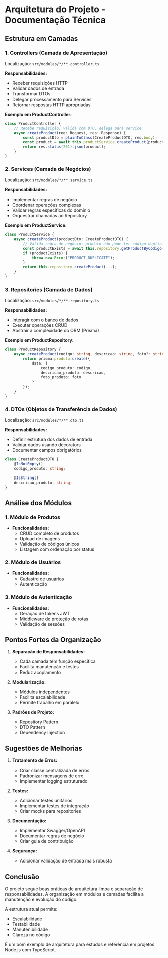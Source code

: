 # Arquitetura do Projeto - Documentação Técnica

## Estrutura em Camadas

### 1. Controllers (Camada de Apresentação)
Localização: `src/modules/*/**.controller.ts`

**Responsabilidades:**
- Receber requisições HTTP
- Validar dados de entrada
- Transformar DTOs
- Delegar processamento para Services
- Retornar respostas HTTP apropriadas

**Exemplo em ProductController:**
```typescript
class ProductController {
    // Recebe requisição, valida com DTO, delega para service
    async createProduct(req: Request, res: Response) {
        const productDto = plainToClass(CreateProductDTO, req.body);
        const product = await this.productService.createProduct(productDto);
        return res.status(201).json(product);
    }
}
```

### 2. Services (Camada de Negócios)
Localização: `src/modules/*/**.service.ts`

**Responsabilidades:**
- Implementar regras de negócio
- Coordenar operações complexas
- Validar regras específicas do domínio
- Orquestrar chamadas ao Repository

**Exemplo em ProductService:**
```typescript
class ProductService {
    async createProduct(productDto: CreateProductDTO) {
        // Valida regra de negócio: produto não pode ter código duplicado
        const productExists = await this.repository.getProductByCodigo(productDto.codigo_produto);
        if (productExists) {
            throw new Error("PRODUCT_DUPLICATE");
        }
        return this.repository.createProduct(...);
    }
}
```

### 3. Repositories (Camada de Dados)
Localização: `src/modules/*/**.repository.ts`

**Responsabilidades:**
- Interagir com o banco de dados
- Executar operações CRUD
- Abstrair a complexidade do ORM (Prisma)

**Exemplo em ProductRepository:**
```typescript
class ProductRepository {
    async createProduct(codigo: string, descricao: string, foto?: string) {
        return prisma.produto.create({
            data: { 
                codigo_produto: codigo,
                descricao_produto: descricao,
                foto_produto: foto
            }
        });
    }
}
```

### 4. DTOs (Objetos de Transferência de Dados)
Localização: `src/modules/*/**.dto.ts`

**Responsabilidades:**
- Definir estrutura dos dados de entrada
- Validar dados usando decorators
- Documentar campos obrigatórios

```typescript
class CreateProductDTO {
    @IsNotEmpty()
    codigo_produto: string;

    @IsString()
    descricao_produto: string;
}
```

## Análise dos Módulos

### 1. Módulo de Produtos
- **Funcionalidades:**
  - CRUD completo de produtos
  - Upload de imagens
  - Validação de códigos únicos
  - Listagem com ordenação por status

### 2. Módulo de Usuários
- **Funcionalidades:**
  - Cadastro de usuários
  - Autenticação

### 3. Módulo de Autenticação
- **Funcionalidades:**
  - Geração de tokens JWT
  - Middleware de proteção de rotas
  - Validação de sessões

## Pontos Fortes da Organização

1. **Separação de Responsabilidades:**
   - Cada camada tem função específica
   - Facilita manutenção e testes
   - Reduz acoplamento

2. **Modularização:**
   - Módulos independentes
   - Facilita escalabilidade
   - Permite trabalho em paralelo

3. **Padrões de Projeto:**
   - Repository Pattern
   - DTO Pattern
   - Dependency Injection

## Sugestões de Melhorias

1. **Tratamento de Erros:**
   - Criar classe centralizada de erros
   - Padronizar mensagens de erro
   - Implementar logging estruturado

2. **Testes:**
   - Adicionar testes unitários
   - Implementar testes de integração
   - Criar mocks para repositories

3. **Documentação:**
   - Implementar Swagger/OpenAPI
   - Documentar regras de negócio
   - Criar guia de contribuição

4. **Segurança:**
   - Adicionar validação de entrada mais robusta

## Conclusão

O projeto segue boas práticas de arquitetura limpa e separação de responsabilidades. A organização em módulos e camadas facilita a manutenção e evolução do código.

A estrutura atual permite:
- Escalabilidade
- Testabilidade
- Manutenibilidade
- Clareza no código

É um bom exemplo de arquitetura para estudos e referência em projetos Node.js com TypeScript. 
